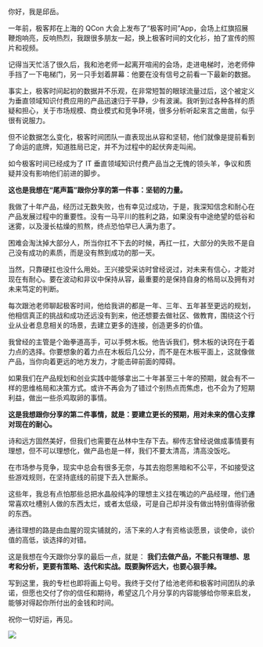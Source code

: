 你好，我是邱岳。

一年前，极客邦在上海的 QCon 大会上发布了“极客时间”App，会场上红旗招展鞭炮响亮，反响热烈，我跟很多朋友一起，换上极客时间的文化衫，拍了宣传的照片和视频。

记得当天忙活了很久后，我和池老师一起离开喧闹的会场，走进电梯时，池老师伸手挡了一下电梯门，另一只手划着屏幕：他要在没有信号之前看一下最新的数据。

事实上，极客时间起初的数据并不乐观，在非常短暂的眼球流量过后，这个被定义为垂直领域知识付费应用的产品迅速归于平静，少有波澜。我听到过各种各样的质疑和担心，关于市场规模、商业模式和竞争环境，很多分析听起来言之凿凿，似乎很有说服力。

但不论数据怎么变化，极客时间团队一直表现出从容和坚韧，他们就像是提前看到了命运的底牌，知道胜局已定，并不为过程中的起伏奔走叫闹。

如今极客时间已经成为了 IT 垂直领域知识付费产品当之无愧的领头羊，争议和质疑并没有影响他们前进的脚步。

**这也是我想在“尾声篇”跟你分享的第一件事：坚韧的力量。**

我做了十年产品，经历过无数失败，也有幸见过成功，于是，我深知信念和耐心在产品发展过程中的重要性。没有一马平川的胜利之路，如果没有中途绝望的低谷和迷雾，以及漫长枯燥的煎熬，终点恐怕早已人满为患了。

困难会淘汰掉大部分人，所当你扛不下去的时候，再扛一扛，大部分的失败不是自己没有成功的素质，而是没有熬到成功的那一天。

当然，只靠硬扛也没什么用处。王兴接受采访时曾经说过，对未来有信心，才能对现在有耐心。要在波动和非议中保持从容，最重要的是保持自身的格局以及拥有对未来笃定的判断。

每次跟池老师聊起极客时间，他给我讲的都是一年、三年、五年甚至更远的规划，他相信真正的挑战和成功还远没有到来，他还想要去做社区、做教育，围绕这个行业从业者息息相关的场景，去建立更多的连接，创造更多的价值。

我曾经的主管是个跆拳道高手，可以手劈木板。他告诉我们，劈木板的诀窍在于着力点的选择。你要想象的着力点在木板后几公分，而不是在木板平面上，这就像做产品，当你向着更远的地方发力，才能击碎前面的障碍。

如果我们在产品规划和创业实践中能够拿出二十年甚至三十年的预期，就会有不一样的思维格局和决策方式。或许不再会为了错过个别热点而焦虑，也不会为了短期利益，做出一些杀鸡取卵的事情。

**这是我想跟你分享的第二件事情，就是：要建立更长的预期，用对未来的信心支撑对现在的耐心。**

诗和远方固然美好，但我们也需要在丛林中生存下去。柳传志曾经说做成事情要有理想，但不可以理想化，做产品也是一样，我们不要太清高，清高没饭吃。

在市场参与竞争，现实中总会有很多无奈，与其去抱怨黑暗和不公平，不如接受这些游戏规则，在坚持底线的前提下去入世厮杀。

这些年，我总有点怕那些总把水晶般纯净的理想主义挂在嘴边的产品经理，他们通常喜欢吐槽别人做的东西太烂，或者太低级，可是自己却并没有做出特别值得骄傲的东西。

通往理想的路是由血腥的现实铺就的，活下来的人才有资格谈愿景，谈使命，谈价值的高低，谈选择的对错。

这是我想在今天跟你分享的最后一点，就是： **我们去做产品，不能只有理想、思考和分析，更要有策略、迭代和实战。既要胸怀远大，也要心狠手辣。**

写到这里，我的专栏也即将画上句号。我终于交付了给池老师和极客时间团队的承诺，但愿也交付了你的信任和期待，希望这几个月分享的内容能够给你带来启发，能够对得起你所付出的金钱和时间。

祝你一切好运，再见。

[![](https://static001.geekbang.org/resource/image/6b/2f/6b3be5fb49c7dc1dac559e25b063442f.jpg?wh=1142*801)](http://geektime.mikecrm.com/goM9wBz)